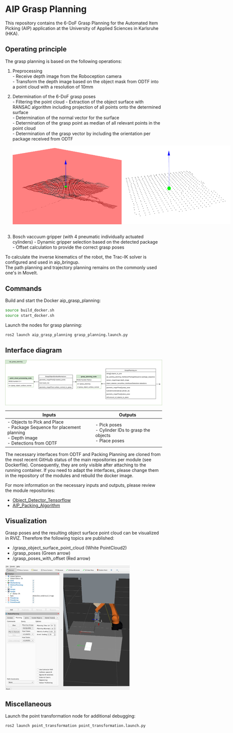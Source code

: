 # AIP Grasp Planning

This repository contains the 6-DoF Grasp Planning for the Automated Item Picking (AIP) application at the University of Applied Sciences in Karlsruhe (HKA).

## Operating principle

The grasp planning is based on the following operations: 
  1. Preprocessing   
    - Receive depth image from the Roboception camera   
    - Transform the depth image based on the object mask from ODTF into a point cloud with a resolution of 10mm   
  2. Determination of the 6-DoF grasp poses   
    - Filtering the point cloud
    - Extraction of the object surface with RANSAC algorithm including projection of all points onto the determined surface    
    - Determination of the normal vector for the surface    
    - Determination of the grasp point as median of all relevant points in the point cloud    
    - Determination of the grasp vector by including the orientation per package received from ODTF

      <div style="display:flex;">
        <img src="aip_grasp_planning/docs/pcl_image1.png" width="350">
        <img src="aip_grasp_planning/docs/pcl_image3.png" width="350">
      </div>
      <br>

  3. Bosch vaccuum gripper (with 4 pneumatic individually actuated cylinders)
    - Dynamic gripper selection based on the detected package   
    - Offset calculation to provide the correct grasp poses   

To calculate the inverse kinematics of the robot, the Trac-IK solver is configured and used in aip_bringup.   
The path planning and trajectory planning remains on the commonly used one's in MoveIt.   

## Commands

Build and start the Docker aip_grasp_planning:

```bash
source build_docker.sh
source start_docker.sh
```

Launch the nodes for grasp planning:

```bash
ros2 launch aip_grasp_planning grasp_planning.launch.py
```

## Interface diagram

<img src="aip_grasp_planning/docs/aip_grasp_planning.drawio.png" width="1000"><br>

| Inputs | Outputs |
|--------|---------|
| - Objects to Pick and Place <br> - Package Sequence for placement planning <br> - Depth image <br> - Detections from ODTF | - Pick poses <br> - Cylinder IDs to grasp the objects <br> - Place poses        |

The necessary interfaces from ODTF and Packing Planning are cloned from the most recent GitHub status of the main repositories per module (see Dockerfile).  Consequently, they are only visible after attaching to the running container.
If you need to adapt the interfaces, please change them in the repository of the modules and rebuild the docker image.

For more information on the necessary inputs and outputs, please review the module repositories: 
- [Object_Detector_Tensorflow](https://github.com/eshan-savla/object_detector_tensorflow) 
- [AIP_Packing_Algorithm](https://github.com/SchmittAndreas/aip_packing_algorithm) 

## Visualization

Grasp poses and the resulting object surface point cloud can be visualized in RVIZ. Therefore the following topics are published:

- /grasp_object_surface_point_cloud (White PointCloud2)
- /grasp_poses (Green arrow)
- /grasp_poses_with_offset (Red arrow)

<img src="aip_grasp_planning/docs/rviz.JPG" width="400"><br>

## Miscellaneous

Launch the point transformation node for additional debugging:

```bash
ros2 launch point_transformation point_transformation.launch.py 
```




